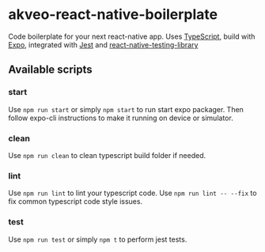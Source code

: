 # akveo-react-native-boilerplate

Code boilerplate for your next react-native app.
Uses [TypeScript][ts], build with [Expo][expo], integrated with [Jest][jest] and [react-native-testing-library][rn-testing-library]

## Available scripts

### start

Use `npm run start` or simply `npm start` to run start expo packager. Then follow expo-cli instructions to make it running on device or simulator.

### clean

Use `npm run clean` to clean typescript build folder if needed.

### lint

Use `npm run lint` to lint your typescript code. Use `npm run lint -- --fix` to fix common typescript code style issues.

### test

Use `npm run test` or simply `npm t` to perform jest tests.

[ts]: https://github.com/Microsoft/TypeScript
[expo]: https://github.com/expo/expo
[jest]: https://github.com/facebook/jest
[rn-testing-library]: https://github.com/callstack/react-native-testing-library

